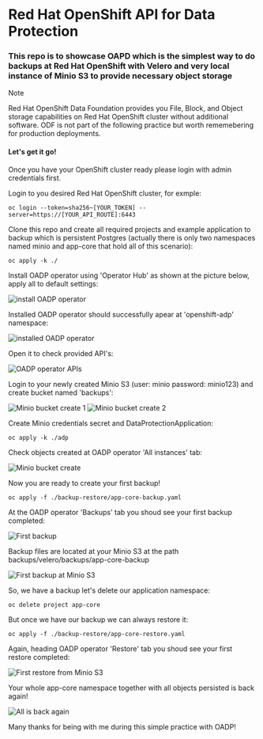 # Red Hat OpenShift API for Data Protection

### This repo is to showcase OAPD which is the simplest way to do backups at Red Hat OpenShift with Velero and very local instance of Minio S3 to provide necessary object storage

> [!NOTE]  
> Red Hat OpenShift Data Foundation provides you File, Block, and Object storage capabilities on Red Hat OpenShift cluster without additional software. ODF is not part of the following practice but worth rememebering for production deployments.

#### Let's get it go!

Once you have your OpenShift cluster ready please login with admin credentials first.

Login to you desired Red Hat OpenShift cluster, for exmple:

`` oc login --token=sha256~[YOUR_TOKEN] --server=https://[YOUR_API_ROUTE]:6443 ``

Clone this repo and create all required projects and example application to backup which is persistent Postgres (actually there is only two namespaces named minio and app-core that hold all of this scenario):
```
oc apply -k ./
```
Install OADP operator using 'Operator Hub' as shown at the picture below, apply all to default settings:

![install OADP operator](./images/1.png)

Installed OADP operator should successfully apear at 'openshift-adp' namespace:

![installed OADP operator](./images/2.png)

Open it to check provided API's:

![OADP operator APIs](./images/3.png)

Login to your newly created Minio S3 (user: minio password: minio123) and create bucket named 'backups':

![Minio bucket create 1](./images/4.png)
![Minio bucket create 2](./images/5.png)

Create Minio credentials secret and DataProtectionApplication:

```
oc apply -k ./adp
```

Check objects created at OADP operator 'All instances' tab:

![Minio bucket create](./images/6.png)

Now you are ready to create your first backup!

```
oc apply -f ./backup-restore/app-core-backup.yaml
```

At the OADP operator 'Backups' tab you shoud see your first backup completed:

![First backup](./images/7.png)

Backup files are located at your Minio S3 at the path backups/velero/backups/app-core-backup

![First backup at Minio S3](./images/8.png)

So, we have a backup let's delete our application namespace:

```
oc delete project app-core
```

But once we have our backup we can always restore it:

```
oc apply -f ./backup-restore/app-core-restore.yaml
```

Again, heading OADP operator 'Restore' tab you shoud see your first restore completed:

![First restore from Minio S3](./images/9.png)

Your whole app-core namespace together with all objects persisted is back again!

![All is back again](./images/10.png)

Many thanks for being with me during this simple practice with OADP!



